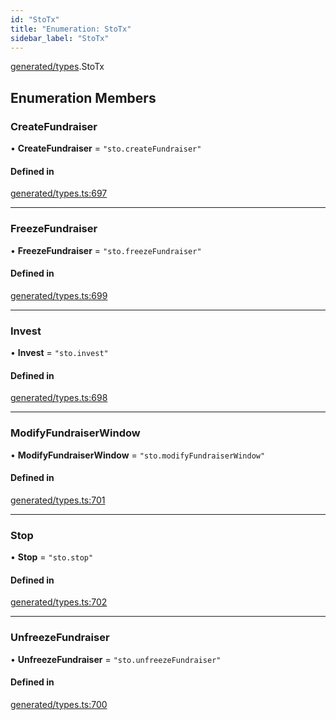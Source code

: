 ```yaml
---
id: "StoTx"
title: "Enumeration: StoTx"
sidebar_label: "StoTx"
---
```


[generated/types](../../../../modules/Generated/Types/Types.md).StoTx

## Enumeration Members

### CreateFundraiser

• **CreateFundraiser** = ``"sto.createFundraiser"``

#### Defined in

[generated/types.ts:697](https://github.com/PolymeshAssociation/polymesh-sdk/blob/88db4a911/src/generated/types.ts#L697)

___

### FreezeFundraiser

• **FreezeFundraiser** = ``"sto.freezeFundraiser"``

#### Defined in

[generated/types.ts:699](https://github.com/PolymeshAssociation/polymesh-sdk/blob/88db4a911/src/generated/types.ts#L699)

___

### Invest

• **Invest** = ``"sto.invest"``

#### Defined in

[generated/types.ts:698](https://github.com/PolymeshAssociation/polymesh-sdk/blob/88db4a911/src/generated/types.ts#L698)

___

### ModifyFundraiserWindow

• **ModifyFundraiserWindow** = ``"sto.modifyFundraiserWindow"``

#### Defined in

[generated/types.ts:701](https://github.com/PolymeshAssociation/polymesh-sdk/blob/88db4a911/src/generated/types.ts#L701)

___

### Stop

• **Stop** = ``"sto.stop"``

#### Defined in

[generated/types.ts:702](https://github.com/PolymeshAssociation/polymesh-sdk/blob/88db4a911/src/generated/types.ts#L702)

___

### UnfreezeFundraiser

• **UnfreezeFundraiser** = ``"sto.unfreezeFundraiser"``

#### Defined in

[generated/types.ts:700](https://github.com/PolymeshAssociation/polymesh-sdk/blob/88db4a911/src/generated/types.ts#L700)
